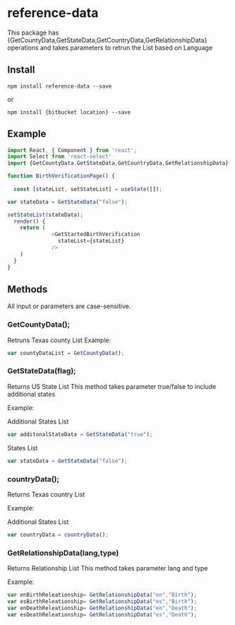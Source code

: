# reference-data


This package has {GetCountyData,GetStateData,GetCountryData,GetRelationshipData} operations and takes parameters to retrun the List based on Language


## Install

``` cli
npm install reference-data --save
```
or
``` cli
npm install {bitbucket location} --save
```

## Example

```js
import React, { Component } from 'react';
import Select from 'react-select'
import {GetCountyData,GetStateData,GetCountryData,GetRelationshipData} from "reference-data";

function BirthVerificationPage() {
  
  const [stateList, setStateList] = useState([]);

var stateData = GetStateData("false");

setStateList(stateData);
  render() {
    return (
              <GetStartedBirthVerification
                stateList={stateList}
              />
    )
  }
}
```


## Methods

All input or parameters are case-sensitive.

###  GetCountyData();

Retruns Texas county List
Example: 
```js
var countyDataList = GetCountyData();
```

### GetStateData(flag); 

Returns US State List
This method takes parameter true/false to include additional states

Example:

Additional States List
```js
var additonalStateData = GetStateData("true");
```
States List
```js
var stateData = GetStateData("false");
```

### countryData(); 

Returns Texas country List

Example:

Additional States List
```js
var countryData = countryData();
```

### GetRelationshipData(lang,type)

Returns Relationship List
This method takes parameter lang and type 

Example:

```js
var enBirthReleationship= GetRelationshipData("en","Birth");
var esBirthReleationship= GetRelationshipData("es","Birth");
var enDeathReleationship= GetRelationshipData("en","Death");
var esDeathReleationship= GetRelationshipData("es","Death");
```
